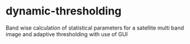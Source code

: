 # dynamic-thresholding
Band wise calculation of statistical parameters for a satellite multi band image and adaptive thresholding with use of GUI

